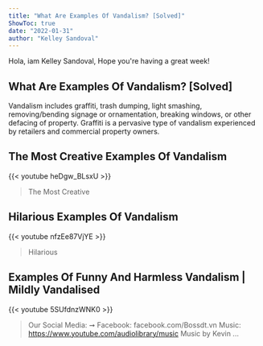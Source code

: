```yaml
---
title: "What Are Examples Of Vandalism? [Solved]"
ShowToc: true 
date: "2022-01-31"
author: "Kelley Sandoval" 
---
```


Hola, iam Kelley Sandoval, Hope you're having a great week!
## What Are Examples Of Vandalism? [Solved]
Vandalism includes graffiti, trash dumping, light smashing, removing/bending signage or ornamentation, breaking windows, or other defacing of property. Graffiti is a pervasive type of vandalism experienced by retailers and commercial property owners.

## The Most Creative Examples Of Vandalism
{{< youtube heDgw_BLsxU >}}
>The Most Creative 

## Hilarious Examples Of Vandalism
{{< youtube nfzEe87VjYE >}}
>Hilarious 

## Examples Of Funny And Harmless Vandalism | Mildly Vandalised
{{< youtube 5SUfdnzWNK0 >}}
>Our Social Media: ➞ Facebook: facebook.com/Bossdt.vn Music: https://www.youtube.com/audiolibrary/music Music by Kevin ...

